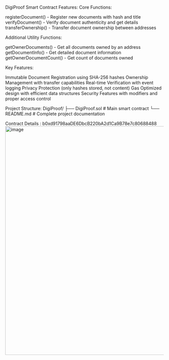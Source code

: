 DigiProof Smart Contract Features:
Core Functions:

registerDocument() - Register new documents with hash and title
verifyDocument() - Verify document authenticity and get details
transferOwnership() - Transfer document ownership between addresses

Additional Utility Functions:

getOwnerDocuments() - Get all documents owned by an address
getDocumentInfo() - Get detailed document information
getOwnerDocumentCount() - Get count of documents owned

Key Features:

Immutable Document Registration using SHA-256 hashes
Ownership Management with transfer capabilities
Real-time Verification with event logging
Privacy Protection (only hashes stored, not content)
Gas Optimized design with efficient data structures
Security Features with modifiers and proper access control

Project Structure:
DigiProof/
├── DigiProof.sol          # Main smart contract
└── README.md             # Complete project documentation

Contract Details : b0xd91798aaDE6DbcB220bA2d1Ca9B78e7c80688488
<img width="1588" height="728" alt="image" src="https://github.com/user-attachments/assets/7d3f2b3a-01bc-4b8f-8bf9-392df7b786a5" />
